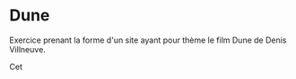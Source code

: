 # Dune

Exercice prenant la forme d'un site ayant pour thème le film Dune de Denis Villneuve.

Cet 
